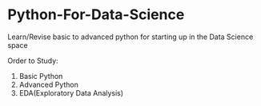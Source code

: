 # Python-For-Data-Science
Learn/Revise basic to advanced python for starting up in the Data Science space

Order to Study:
1. Basic Python
2. Advanced Python
3. EDA(Exploratory Data Analysis)
